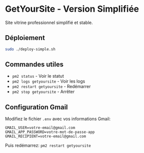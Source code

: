 # GetYourSite - Version Simplifiée

Site vitrine professionnel simplifié et stable.

## Déploiement

```bash
sudo ./deploy-simple.sh
```

## Commandes utiles

- `pm2 status` - Voir le statut
- `pm2 logs getyoursite` - Voir les logs
- `pm2 restart getyoursite` - Redémarrer
- `pm2 stop getyoursite` - Arrêter

## Configuration Gmail

Modifiez le fichier `.env` avec vos informations Gmail:

```
GMAIL_USER=votre-email@gmail.com
GMAIL_APP_PASSWORD=votre-mot-de-passe-app
GMAIL_RECIPIENT=votre-email@gmail.com
```

Puis redémarrez: `pm2 restart getyoursite`